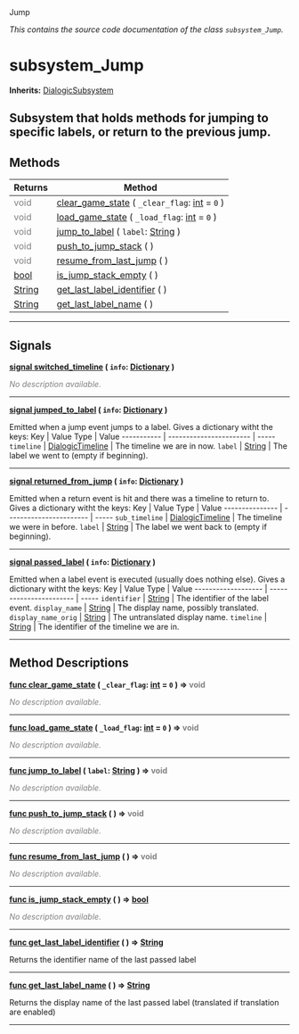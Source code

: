 
<div class="header-banner purple">
<div class="header-label purple">Jump</div>
</div>

*This contains the source code documentation of the class `subsystem_Jump`.*
        
# subsystem_Jump
**Inherits:** [DialogicSubsystem](class_dialogicsubsystem.md)

Subsystem that holds methods for jumping to specific labels, or return to the previous jump.
--- 

## Methods
Returns | Method 
--- | --- 
<span style = "color: gray">void</span> | [<span class="hljs-title">clear_game_state</span>](#method-clear_game_state) ( `_clear_flag`: [int](https://docs.godotengine.org/en/latest/classes/class_int.html#class-int) = `0` ) 
<span style = "color: gray">void</span> | [<span class="hljs-title">load_game_state</span>](#method-load_game_state) ( `_load_flag`: [int](https://docs.godotengine.org/en/latest/classes/class_int.html#class-int) = `0` ) 
<span style = "color: gray">void</span> | [<span class="hljs-title">jump_to_label</span>](#method-jump_to_label) ( `label`: [String](https://docs.godotengine.org/en/latest/classes/class_string.html#class-string) ) 
<span style = "color: gray">void</span> | [<span class="hljs-title">push_to_jump_stack</span>](#method-push_to_jump_stack) ( ) 
<span style = "color: gray">void</span> | [<span class="hljs-title">resume_from_last_jump</span>](#method-resume_from_last_jump) ( ) 
<span class="hljs-attribute">[bool](https://docs.godotengine.org/en/latest/classes/class_bool.html#class-bool)</span> | [<span class="hljs-title">is_jump_stack_empty</span>](#method-is_jump_stack_empty) ( ) 
<span class="hljs-attribute">[String](https://docs.godotengine.org/en/latest/classes/class_string.html#class-string)</span> | [<span class="hljs-title">get_last_label_identifier</span>](#method-get_last_label_identifier) ( ) 
<span class="hljs-attribute">[String](https://docs.godotengine.org/en/latest/classes/class_string.html#class-string)</span> | [<span class="hljs-title">get_last_label_name</span>](#method-get_last_label_name) ( ) 
--- 

## Signals


<a class="header" id="signal-switched_timeline" href="#signal-switched_timeline">**<span class="hljs-attribute">signal</span> [<span class="hljs-title">switched_timeline</span>](#signal-switched_timeline) ( `info`: [Dictionary](https://docs.godotengine.org/en/latest/classes/class_dictionary.html#class-dictionary) )** </a>



 <span style = "color: gray">*No description available.*</span> 

---



<a class="header" id="signal-jumped_to_label" href="#signal-jumped_to_label">**<span class="hljs-attribute">signal</span> [<span class="hljs-title">jumped_to_label</span>](#signal-jumped_to_label) ( `info`: [Dictionary](https://docs.godotengine.org/en/latest/classes/class_dictionary.html#class-dictionary) )** </a>



 Emitted when a jump event jumps to a label. Gives a dictionary witht the keys: 
Key         | Value Type              | Value 
----------- | ----------------------- | ----- 
`timeline`  | [DialogicTimeline](class_dialogictimeline.md) | The timeline we are in now. 
`label`     | [String](https://docs.godotengine.org/en/latest/classes/class_string.html#class-string)           | The label we went to (empty if beginning). 
 

---



<a class="header" id="signal-returned_from_jump" href="#signal-returned_from_jump">**<span class="hljs-attribute">signal</span> [<span class="hljs-title">returned_from_jump</span>](#signal-returned_from_jump) ( `info`: [Dictionary](https://docs.godotengine.org/en/latest/classes/class_dictionary.html#class-dictionary) )** </a>



 Emitted when a return event is hit and there was a timeline to return to. Gives a dictionary witht the keys: 
Key             | Value Type              | Value 
--------------- | ----------------------- | ----- 
`sub_timeline`  | [DialogicTimeline](class_dialogictimeline.md) | The timeline we were in before. 
`label`         | [String](https://docs.godotengine.org/en/latest/classes/class_string.html#class-string)           | The label we went back to (empty if beginning). 
 

---



<a class="header" id="signal-passed_label" href="#signal-passed_label">**<span class="hljs-attribute">signal</span> [<span class="hljs-title">passed_label</span>](#signal-passed_label) ( `info`: [Dictionary](https://docs.godotengine.org/en/latest/classes/class_dictionary.html#class-dictionary) )** </a>



 Emitted when a label event is executed (usually does nothing else). Gives a dictionary witht the keys: 
Key                 | Value Type              | Value 
------------------- | ----------------------- | ----- 
`identifier`        | [String](https://docs.godotengine.org/en/latest/classes/class_string.html#class-string)           | The identifier of the label event. 
`display_name`      | [String](https://docs.godotengine.org/en/latest/classes/class_string.html#class-string)           | The display name, possibly translated. 
`display_name_orig` | [String](https://docs.godotengine.org/en/latest/classes/class_string.html#class-string)           | The untranslated display name. 
`timeline`          | [String](https://docs.godotengine.org/en/latest/classes/class_string.html#class-string)           | The identifier of the timeline we are in. 
 

---

## Method Descriptions



<a class="header" id="method-clear_game_state" href="#method-clear_game_state">**<span class="hljs-attribute">func</span> [<span class="hljs-title">clear_game_state</span>](#method-clear_game_state) ( `_clear_flag`: [int](https://docs.godotengine.org/en/latest/classes/class_int.html#class-int) = `0` )</a>  ⇒ <span style = "color: gray">void</span>** 



 <span style = "color: gray">*No description available.*</span> 

---



<a class="header" id="method-load_game_state" href="#method-load_game_state">**<span class="hljs-attribute">func</span> [<span class="hljs-title">load_game_state</span>](#method-load_game_state) ( `_load_flag`: [int](https://docs.godotengine.org/en/latest/classes/class_int.html#class-int) = `0` )</a>  ⇒ <span style = "color: gray">void</span>** 



 <span style = "color: gray">*No description available.*</span> 

---



<a class="header" id="method-jump_to_label" href="#method-jump_to_label">**<span class="hljs-attribute">func</span> [<span class="hljs-title">jump_to_label</span>](#method-jump_to_label) ( `label`: [String](https://docs.godotengine.org/en/latest/classes/class_string.html#class-string) )</a>  ⇒ <span style = "color: gray">void</span>** 



 <span style = "color: gray">*No description available.*</span> 

---



<a class="header" id="method-push_to_jump_stack" href="#method-push_to_jump_stack">**<span class="hljs-attribute">func</span> [<span class="hljs-title">push_to_jump_stack</span>](#method-push_to_jump_stack) ( )</a>  ⇒ <span style = "color: gray">void</span>** 



 <span style = "color: gray">*No description available.*</span> 

---



<a class="header" id="method-resume_from_last_jump" href="#method-resume_from_last_jump">**<span class="hljs-attribute">func</span> [<span class="hljs-title">resume_from_last_jump</span>](#method-resume_from_last_jump) ( )</a>  ⇒ <span style = "color: gray">void</span>** 



 <span style = "color: gray">*No description available.*</span> 

---



<a class="header" id="method-is_jump_stack_empty" href="#method-is_jump_stack_empty">**<span class="hljs-attribute">func</span> [<span class="hljs-title">is_jump_stack_empty</span>](#method-is_jump_stack_empty) ( )</a>  ⇒ <span class="hljs-attribute">[bool](https://docs.godotengine.org/en/latest/classes/class_bool.html#class-bool)</span>** 



 <span style = "color: gray">*No description available.*</span> 

---



<a class="header" id="method-get_last_label_identifier" href="#method-get_last_label_identifier">**<span class="hljs-attribute">func</span> [<span class="hljs-title">get_last_label_identifier</span>](#method-get_last_label_identifier) ( )</a>  ⇒ <span class="hljs-attribute">[String](https://docs.godotengine.org/en/latest/classes/class_string.html#class-string)</span>** 



Returns the identifier name of the last passed label

---



<a class="header" id="method-get_last_label_name" href="#method-get_last_label_name">**<span class="hljs-attribute">func</span> [<span class="hljs-title">get_last_label_name</span>](#method-get_last_label_name) ( )</a>  ⇒ <span class="hljs-attribute">[String](https://docs.godotengine.org/en/latest/classes/class_string.html#class-string)</span>** 



Returns the display name of the last passed label (translated if translation are enabled)

---

